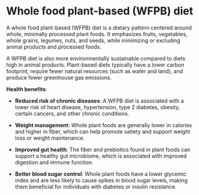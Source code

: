 # Whole food plant-based (WFPB) diet

A whole food plant-based (WFPB) diet is a dietary pattern centered around whole, minimally processed plant foods. It emphasizes fruits, vegetables, whole grains, legumes, nuts, and seeds, while minimizing or excluding animal products and processed foods. 

A WFPB diet is also more environmentally sustainable compared to diets high in animal products. Plant-based diets typically have a lower carbon footprint, require fewer natural resources (such as water and land), and produce fewer greenhouse gas emissions.

**Health benefits**:

* **Reduced risk of chronic diseases**: A WFPB diet is associated with a lower risk of heart disease, hypertension, type 2 diabetes, obesity, certain cancers, and other chronic conditions.
  
* **Weight management**: Whole plant foods are generally lower in calories and higher in fiber, which can help promote satiety and support weight loss or weight maintenance.

* **Improved gut health**: The fiber and prebiotics found in plant foods can support a healthy gut microbiome, which is associated with improved digestion and immune function.

* **Better blood sugar control**: Whole plant foods have a lower glycemic index and are less likely to cause spikes in blood sugar levels, making them beneficial for individuals with diabetes or insulin resistance.
